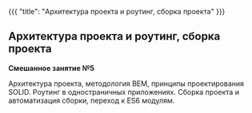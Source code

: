 {{{
	"title": "Архитектура проекта и роутинг, сборка проекта"
}}}

## Архитектура проекта и роутинг, сборка проекта
__Смешанное занятие №5__

Архитектура проекта, методология BEM, принципы проектирования SOLID. Роутинг в одностраничных приложениях. Сборка проекта и автоматизация сборки, переход к ES6 модулям.
